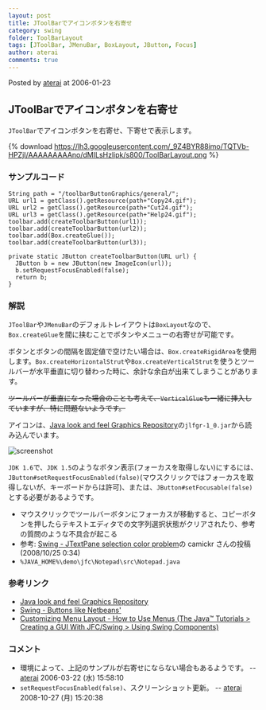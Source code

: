 ```yaml
---
layout: post
title: JToolBarでアイコンボタンを右寄せ
category: swing
folder: ToolBarLayout
tags: [JToolBar, JMenuBar, BoxLayout, JButton, Focus]
author: aterai
comments: true
---
```


Posted by [aterai](http://terai.xrea.jp/aterai.html) at 2006-01-23

## JToolBarでアイコンボタンを右寄せ
`JToolBar`でアイコンボタンを右寄せ、下寄せで表示します。


{% download https://lh3.googleusercontent.com/_9Z4BYR88imo/TQTVb-HPZjI/AAAAAAAAAno/dMILsHzlipk/s800/ToolBarLayout.png %}

### サンプルコード
<pre class="prettyprint"><code>String path = "/toolbarButtonGraphics/general/";
URL url1 = getClass().getResource(path+"Copy24.gif");
URL url2 = getClass().getResource(path+"Cut24.gif");
URL url3 = getClass().getResource(path+"Help24.gif");
toolbar.add(createToolbarButton(url1));
toolbar.add(createToolbarButton(url2));
toolbar.add(Box.createGlue());
toolbar.add(createToolbarButton(url3));
</code></pre>
<pre class="prettyprint"><code>private static JButton createToolbarButton(URL url) {
  JButton b = new JButton(new ImageIcon(url));
  b.setRequestFocusEnabled(false);
  return b;
}
</code></pre>

### 解説
`JToolBar`や`JMenuBar`のデフォルトレイアウトは`BoxLayout`なので、`Box.createGlue`を間に挟むことでボタンやメニューの右寄せが可能です。

ボタンとボタンの間隔を固定値で空けたい場合は、`Box.createRigidArea`を使用します。`Box.createHorizontalStrut`や`Box.createVerticalStrut`を使うとツールバーが水平垂直に切り替わった時に、余計な余白が出来てしまうことがあります。

~~ツールバーが垂直になった場合のことも考えて、`VerticalGlue`も一緒に挿入していますが、特に問題ないようです。~~

アイコンは、[Java look and feel Graphics Repository](http://web.archive.org/web/20120818143859/http://java.sun.com/developer/techDocs/hi/repository/)の`jlfgr-1_0.jar`から読み込んでいます。

![screenshot](https://lh4.googleusercontent.com/_9Z4BYR88imo/TQTVeG6fVBI/AAAAAAAAAns/II_0GGIdnNk/s800/ToolBarLayout1.png)

`JDK 1.6`で、`JDK 1.5`のようなボタン表示(フォーカスを取得しない)にするには、`JButton#setRequestFocusEnabled(false)`(マウスクリックではフォーカスを取得しないが、キーボードからは許可)、または、`JButton#setFocusable(false)`とする必要があるようです。

- マウスクリックでツールバーボタンにフォーカスが移動すると、コピーボタンを押したらテキストエディタでの文字列選択状態がクリアされたり、参考の質問のような不具合が起こる
- 参考: [Swing - JTextPane selection color problem](https://forums.oracle.com/thread/1358842)の camickr さんの投稿(2008/10/25 0:34)
- `%JAVA_HOME%\demo\jfc\Notepad\src\Notepad.java`

<!-- dummy comment line for breaking list -->

### 参考リンク
- [Java look and feel Graphics Repository](http://web.archive.org/web/20120818143859/http://java.sun.com/developer/techDocs/hi/repository/)
- [Swing - Buttons like Netbeans'](https://forums.oracle.com/thread/1365522)
- [Customizing Menu Layout - How to Use Menus (The Java™ Tutorials > Creating a GUI With JFC/Swing > Using Swing Components)](http://docs.oracle.com/javase/tutorial/uiswing/components/menu.html#custom)

<!-- dummy comment line for breaking list -->

### コメント
- 環境によって、上記のサンプルが右寄せにならない場合もあるようです。 -- [aterai](http://terai.xrea.jp/aterai.html) 2006-03-22 (水) 15:58:10
- `setRequestFocusEnabled(false)`、スクリーンショット更新。 -- [aterai](http://terai.xrea.jp/aterai.html) 2008-10-27 (月) 15:20:38

<!-- dummy comment line for breaking list -->

